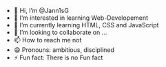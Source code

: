 - 👋 Hi, I’m @Jann1sG
- 👀 I’m interested in learning Web-Developement
- 🌱 I’m currently learning HTML, CSS and JavaScript
- 💞️ I’m looking to collaborate on ...
- 📫 How to reach me not
- 😄 Pronouns: ambitious, disciplined
- ⚡ Fun fact: There is no Fun fact

<!---
Jann1sG/Jann1sG is a ✨ special ✨ repository because its `README.md` (this file) appears on your GitHub profile.
You can click the Preview link to take a look at your changes.
--->

